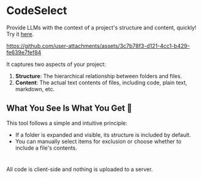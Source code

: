 # CodeSelect
Provide LLMs with the context of a project's structure and content, quickly! Try it [here](https://code-select.vercel.app).

https://github.com/user-attachments/assets/3c7b78f3-d121-4cc1-b429-fe639e7fef84

It captures two aspects of your project:
1. **Structure**: The hierarchical relationship between folders and files.
2. **Content**: The actual text contents of files, including code, plain text, markdown, etc.

## What You See Is What You Get 👀
This tool follows a simple and intuitive principle:

- If a folder is expanded and visible, its structure is included by default.
- You can manually select items for exclusion or choose whether to include a file's contents.

#

All code is client-side and nothing is uploaded to a server.


